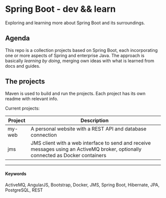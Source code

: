 # Spring Boot - dev && learn
Exploring and learning more about Spring Boot and its surroundings.

## Agenda
This repo is a collection projects based on Spring Boot, each incorporating one or more aspects of Spring and enterprise Java. The approach is basically _learning by doing_, merging own ideas with what is learned from docs and guides.

## The projects
Maven is used to build and run the projects. Each project has its own readme with relevant info.

Current projects:

Project | Description
---     | ---
my-web  | A personal website with a REST API and database connection
jms     | JMS client with a web interface to send and receive messages using an ActiveMQ broker, optionally connected as Docker containers

---
#### Keywords
ActiveMQ, AngularJS, Bootstrap, Docker, JMS, Spring Boot, Hibernate, JPA, PostgreSQL, REST
